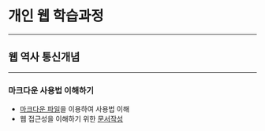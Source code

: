 # 개인 웹 학습과정
---

## 웹 역사 통신개념
---

### 마크다운 사용법 이해하기
- [마크다운 파일](A_ASSET/markdown.md)을 이용하여 사용법 이해
- 웹 접근성을 이해하기 위한 [문서작성](A_ASSET/web_accesiblity.md)